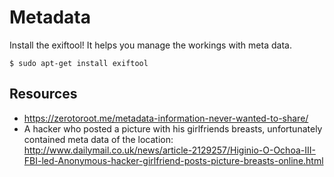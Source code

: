 # Metadata

Install the exiftool! It helps you manage the workings with meta data. 
```
$ sudo apt-get install exiftool
```

## Resources
- https://zerotoroot.me/metadata-information-never-wanted-to-share/
- A hacker who posted a picture with his girlfriends breasts, unfortunately contained meta data of the location: http://www.dailymail.co.uk/news/article-2129257/Higinio-O-Ochoa-III-FBI-led-Anonymous-hacker-girlfriend-posts-picture-breasts-online.html